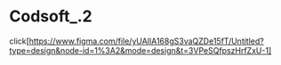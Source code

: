 # Codsoft_.2
click[https://www.figma.com/file/yUAIlA168gS3vaQZDe15fT/Untitled?type=design&node-id=1%3A2&mode=design&t=3VPeSQfpszHrfZxU-1]
